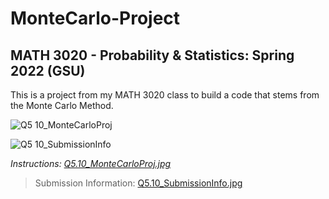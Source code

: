 # MonteCarlo-Project
## MATH 3020 - Probability & Statistics: Spring 2022 (GSU)

This is a project from my MATH 3020 class to build a code that stems from the Monte Carlo Method.

![Q5 10_MonteCarloProj](https://user-images.githubusercontent.com/47263867/163309311-2b989939-5291-4c08-abfd-3f535985aa29.jpg)

![Q5 10_SubmissionInfo](https://user-images.githubusercontent.com/47263867/163309323-b4f26a80-fc45-4edc-a2ce-ae2cde48414e.jpg)

*Instructions: [Q5.10_MonteCarloProj.jpg](https://github.com/WhySoPowerful/MonteCarlo-Project/blob/main/Q5.10_MonteCarloProj.jpg)*
>Submission Information: [Q5.10_SubmissionInfo.jpg](https://github.com/WhySoPowerful/MonteCarlo-Project/blob/main/Q5.10_SubmissionInfo.jpg)

